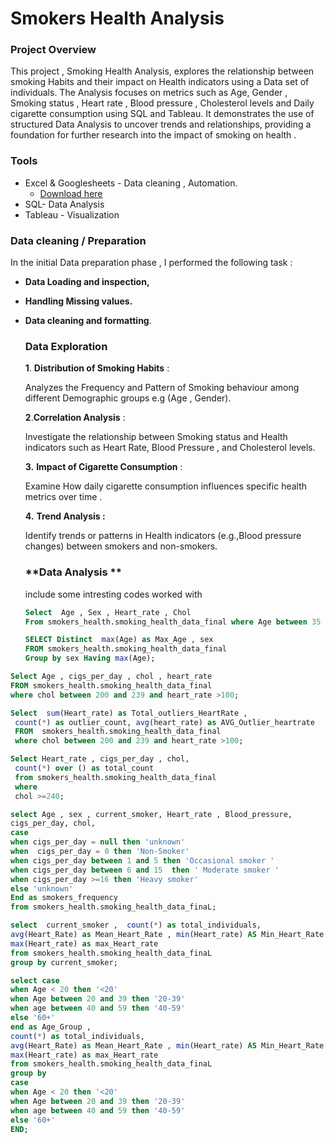 # Smokers Health Analysis

### Project Overview 
This project , Smoking Health Analysis, explores the relationship between smoking Habits and their impact on Health indicators using a Data set of individuals. 
The Analysis focuses on metrics such as Age, Gender , Smoking status , Heart rate , Blood pressure , Cholesterol levels and Daily cigarette consumption using 
SQL and Tableau.
It demonstrates the use of structured Data Analysis to uncover trends and relationships, providing a foundation for further research into the impact of smoking on health . 

### Tools 

- Excel & Googlesheets - Data cleaning , Automation.
   -  [Download here](https://docs.google.com/spreadsheets/d/1yW2vk4i6eSYC_i-99tccJcaSP3x955sfhmsll1ssY1I/edit?usp=sharing)
- SQL- Data Analysis
- Tableau - Visualization 

### Data cleaning / Preparation 

In the initial Data preparation phase , I performed the following task :
- **Data Loading and inspection,**
- **Handling Missing values.**
- **Data cleaning and formatting**.

   ### Data Exploration

   **1**. **Distribution of Smoking Habits** :

   Analyzes the Frequency and Pattern of Smoking behaviour among
   different Demographic groups
    e.g (Age , Gender).
  
    **2**.**Correlation Analysis** :

   Investigate the relationship between Smoking status and Health indicators such as Heart Rate, Blood Pressure , and Cholesterol levels.

    **3.** **Impact of Cigarette Consumption** :
 
  Examine How daily cigarette consumption influences  specific health metrics over time .

    **4.** **Trend Analysis :**

   Identify trends or patterns in Health indicators (e.g.,Blood pressure changes) between smokers and non-smokers.

  ### **Data Analysis **

  include some intresting codes worked with
  
    ```SQL
   Select  Age , Sex , Heart_rate , Chol
  From smokers_health.smoking_health_data_final where Age between 35 and 55;
   ```

     ```SQL
     SELECT Distinct  max(Age) as Max_Age , sex
    FROM smokers_health.smoking_health_data_final
     Group by sex Having max(Age);
     ```
```SQL
Select Age , cigs_per_day , chol , heart_rate
FROM smokers_health.smoking_health_data_final
where chol between 200 and 239 and heart_rate >100; 
```

```SQL
Select  sum(Heart_rate) as Total_outliers_HeartRate , 
 count(*) as outlier_count, avg(heart_rate) as AVG_Outlier_heartrate 
 FROM  smokers_health.smoking_health_data_final
 where chol between 200 and 239 and heart_rate >100;
```

```SQL
Select Heart_rate , cigs_per_day , chol, 
 count(*) over () as total_count 
 from smokers_health.smoking_health_data_final 
 where 
 chol >=240;
```

```SQL
select Age , sex , current_smoker, Heart_rate , Blood_pressure, 
cigs_per_day, chol,
case 
when cigs_per_day = null then 'unknown'
when  cigs_per_day = 0 then 'Non-Smoker'
when cigs_per_day between 1 and 5 then 'Occasional smoker ' 
when cigs_per_day between 6 and 15  then ' Moderate smoker '
when cigs_per_day >=16 then 'Heavy smoker'
else 'unknown'
End as smokers_frequency
from smokers_health.smoking_health_data_finaL;
```

```SQL
select  current_smoker ,  count(*) as total_individuals, 
avg(Heart_Rate) as Mean_Heart_Rate , min(Heart_rate) AS Min_Heart_Rate , 
max(Heart_rate) as max_Heart_rate 
from smokers_health.smoking_health_data_finaL 
group by current_smoker;
```

 ```SQL
select case 
when Age < 20 then '<20'
when Age between 20 and 39 then '20-39'
when age between 40 and 59 then '40-59'
else '60+'
end as Age_Group ,
count(*) as total_individuals, 
avg(Heart_Rate) as Mean_Heart_Rate , min(Heart_rate) AS Min_Heart_Rate , 
max(Heart_rate) as max_Heart_rate 
from smokers_health.smoking_health_data_finaL 
group by 
case 
when Age < 20 then '<20'
when Age between 20 and 39 then '20-39'
when age between 40 and 59 then '40-59'
else '60+'
END;
```
         
